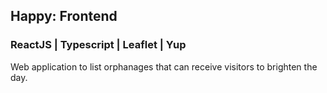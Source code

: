 ## Happy: Frontend

### ReactJS | Typescript | Leaflet | Yup

Web application to list orphanages that can receive visitors to brighten the day.
